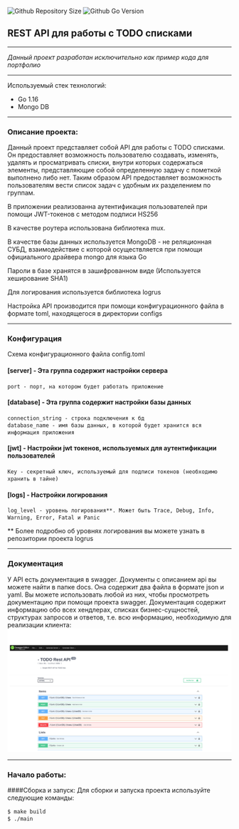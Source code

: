 ![Github Repository Size](https://img.shields.io/github/languages/code-size/W3rmut/TODO-Rest-API)
![Github Go Version](https://img.shields.io/github/go-mod/go-version/W3rmut/TODO-Rest-API)

## **REST API для работы с TODO списками**
____________________________________________________________________________
_Данный проект разработан исключительно как пример кода для портфолио_
_____________________________________________________________________________
Используемый стек технологий:

- Go 1.16
- Mongo DB
____________________________________________________________________________________
### Описание проекта:

Данный проект представляет собой API для работы с TODO списками.
Он предоставляет возможность пользователю создавать, изменять, удалять и просматривать списки,
внутри которых содержаться элементы, представляющие собой определенную задачу с пометкой выполнено либо нет.
Таким образом API предоставляет возможность пользователям вести список задач с удобным их разделением по группам.

В приложении реализованна аутентификация пользователей при помощи JWT-токенов с методом подписи HS256

В качестве роутера использована библиотека mux.

В качестве базы данных используется MongoDB - не реляционная СУБД,
взаимодействие с которой осуществляется при помощи официального драйвера mongo для языка Go

Пароли в базе хранятся в зашифрованном виде (Используется хеширование SHA1)

Для логирования используется библиотека logrus

Настройка API производится при помощи конфигурационного файла в формате toml, находящегося в директории configs 

___________________________________________________________________________________
### Конфигурация
Схема конфигурационного файла config.toml

#### [server] - Эта группа содержит настройки сервера
    port - порт, на котором будет работать приложение
#### [database] - Эта группа содержит настройки базы данных
    connection_string - строка подключения к бд
    database_name - имя базы данных, в которой будет хранится вся информация приложения
#### [jwt] - Настройки jwt токенов, используемых для аутентификации пользователей
    Key - секретный ключ, используемый для подписи токенов (необходимо хранить в тайне)
#### [logs] - Настройки логирования 
    log_level - уровень логирования**. Может быть Trace, Debug, Info, Warning, Error, Fatal и Panic

** Более подробно об уровнях логирования вы можете узнать в репозитории проекта logrus

___________________________________________________________________________________
### Документация
У API есть документация в swagger. Документы с описанием api вы можете найти в папке docs. 
Она содержит два файла в формате json и yaml. Вы можете использовать любой из них,
чтобы просмотреть документацию при помощи проекта swagger. Документация содержит информацию обо всех хендлерах, 
списках бизнес-сущностей, структурах запросов и ответов, т.е. всю информацию, необходимую для реализации клиента:
![Swagger пример](docs/swagger.png)

_______________________________________________________________________________________
###  Начало работы:


####Сборка и запуск:
Для сборки и запуска проекта используйте следующие команды:

    $ make build
    $ ./main 










